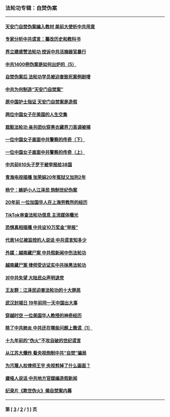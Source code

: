 ### 法轮功专辑：自焚伪案
---
#### [天安门自焚伪案编入教材 美前大使析中共用意](../../pages/nf5562/n13791932.md?11210430) 
#### [专家分析中共谎言：纂改历史和教科书](../../pages/nf5562/n13781542.md?11210430) 
#### [界立建盛赞法轮功 控诉中共活摘器官暴行](../../pages/nf5562/n13781971.md?11210430) 
#### [中共1400例伪案是如何出炉的（5）](../../pages/nf5562/n13226831.md?11210430) 
#### [自焚伪案后 法轮功学员被迫害致死案例剧增](../../pages/nf5562/n13190600.md?11210430) 
#### [中共为何制造“天安门自焚案”](../../pages/nf5562/n13183270.md?11210430) 
#### [原中国护士指证 天安门自焚案是造假](../../pages/nf5562/n13172289.md?11210430) 
#### [两位中国女子在美国的人生交集](../../pages/nf5562/n13156138.md?11210430) 
#### [栽赃法轮功 亲共团伙穿黑衣藏界刀高调被捕](../../pages/nf5562/n13073780.md?11210430) 
#### [一位中国女子直面中共警察的传奇（下）](../../pages/nf5562/n12989706.md?11210430) 
#### [一位中国女子直面中共警察的传奇（上）](../../pages/nf5562/n12985072.md?11210430) 
#### [中共前610头子罗干被举报给38国](../../pages/nf5562/n12975419.md?11210430) 
#### [青海电视插播 张荣娟20年冤狱又加刑2年](../../pages/nf5562/n12738166.md?11210430) 
#### [杨宁：嫉妒小人江泽民 炮制世纪伪案](../../pages/nf5562/n12724108.md?11210430) 
#### [20年前 一位加国华人在上海劳教所的经历](../../pages/nf5562/n12707932.md?11210430) 
#### [TikTok审查法轮功信息 主流媒体曝光](../../pages/nf5562/n12362336.md?11210430) 
#### [恐惧真相插播 中共设10万奖金“举报”](../../pages/nf5562/n12306396.md?11210430) 
#### [代表14亿被监控的人说话 中共谎言知多少](../../pages/nf5562/n12297484.md?11210430) 
#### [外媒：越南藏尸案 中共假新闻中伤法轮功](../../pages/nf5562/n12264411.md?11210430) 
#### [越南藏尸案 律师受访证实中共抹黑法轮功](../../pages/nf5562/n12261878.md?11210430) 
#### [对中共失望 大陆民众声明退党](../../pages/nf5562/n12187315.md?11210430) 
#### [王友群：江泽民迫害法轮功的十大罪恶](../../pages/nf5562/n12169074.md?11210430) 
#### [武汉封城日 19年前同一天中国出大事](../../pages/nf5562/n12150901.md?11210430) 
#### [穿越时空  一位美国华人教授的神奇经历](../../pages/nf5562/n12097460.md?11210430) 
#### [除了中共肺炎 中共还在哪些问题上撒谎（1）](../../pages/nf5562/n11955770.md?11210430) 
#### [十九年前的“伪火”不攻自破的世纪谎言](../../pages/nf5562/n11813238.md?11210430) 
#### [从江苏大爆炸 看央视炮制中共“自焚”骗局](../../pages/nf5562/n11140275.md?11210430) 
#### [为污蔑人权律师王宇 央视剪掉了什么画面？](../../pages/nf5562/n11130142.md?11210430) 
#### [聋哑人说话 中共地方官媒编造假新闻](../../pages/nf5562/n11006067.md?11210430) 
#### [纪录片《欺世伪火》揭自焚案内幕](../../pages/nf5562/n11002664.md?11210430) 

---
#### 第 [ [3](./3.md?11210430) / [2](./2.md?11210430) / [1](./1.md?11210430) ] 页
